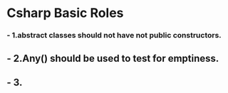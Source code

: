 # Csharp Basic Roles

### - 1.abstract classes should not have not public constructors. 

## - 2.Any() should be used to test for emptiness.

## - 3.

